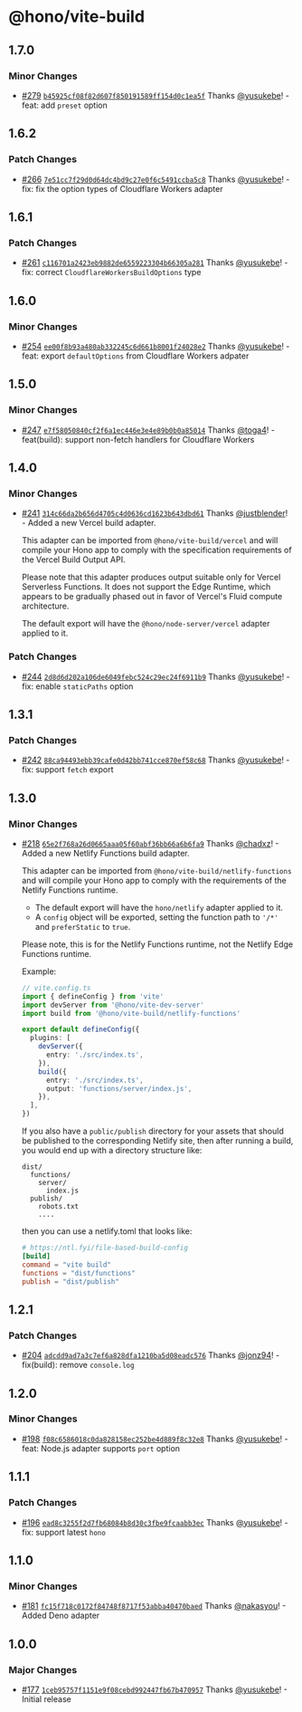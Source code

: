 # @hono/vite-build

## 1.7.0

### Minor Changes

- [#279](https://github.com/honojs/vite-plugins/pull/279) [`b45925cf08f82d607f850191589ff154d0c1ea5f`](https://github.com/honojs/vite-plugins/commit/b45925cf08f82d607f850191589ff154d0c1ea5f) Thanks [@yusukebe](https://github.com/yusukebe)! - feat: add `preset` option

## 1.6.2

### Patch Changes

- [#266](https://github.com/honojs/vite-plugins/pull/266) [`7e51cc7f29d0d64dc4bd9c27e0f6c5491ccba5c8`](https://github.com/honojs/vite-plugins/commit/7e51cc7f29d0d64dc4bd9c27e0f6c5491ccba5c8) Thanks [@yusukebe](https://github.com/yusukebe)! - fix: fix the option types of Cloudflare Workers adapter

## 1.6.1

### Patch Changes

- [#261](https://github.com/honojs/vite-plugins/pull/261) [`c116701a2423eb9882de6559223304b66305a281`](https://github.com/honojs/vite-plugins/commit/c116701a2423eb9882de6559223304b66305a281) Thanks [@yusukebe](https://github.com/yusukebe)! - fix: correct `CloudflareWorkersBuildOptions` type

## 1.6.0

### Minor Changes

- [#254](https://github.com/honojs/vite-plugins/pull/254) [`ee00f8b93a480ab332245c6d661b8001f24028e2`](https://github.com/honojs/vite-plugins/commit/ee00f8b93a480ab332245c6d661b8001f24028e2) Thanks [@yusukebe](https://github.com/yusukebe)! - feat: export `defaultOptions` from Cloudflare Workers adpater

## 1.5.0

### Minor Changes

- [#247](https://github.com/honojs/vite-plugins/pull/247) [`e7f58050840cf2f6a1ec446e3e4e89b0b0a85014`](https://github.com/honojs/vite-plugins/commit/e7f58050840cf2f6a1ec446e3e4e89b0b0a85014) Thanks [@toga4](https://github.com/toga4)! - feat(build): support non-fetch handlers for Cloudflare Workers

## 1.4.0

### Minor Changes

- [#241](https://github.com/honojs/vite-plugins/pull/241) [`314c66da2b656d4705c4d0636cd1623b643dbd61`](https://github.com/honojs/vite-plugins/commit/314c66da2b656d4705c4d0636cd1623b643dbd61) Thanks [@justblender](https://github.com/justblender)! - Added a new Vercel build adapter.

  This adapter can be imported from `@hono/vite-build/vercel` and will compile
  your Hono app to comply with the specification requirements of the Vercel Build Output API.

  Please note that this adapter produces output suitable only for Vercel Serverless Functions.
  It does not support the Edge Runtime, which appears to be gradually phased out in favor of Vercel's Fluid compute architecture.

  The default export will have the `@hono/node-server/vercel` adapter applied to it.

### Patch Changes

- [#244](https://github.com/honojs/vite-plugins/pull/244) [`2d8d6d202a106de6049febc524c29ec24f6911b9`](https://github.com/honojs/vite-plugins/commit/2d8d6d202a106de6049febc524c29ec24f6911b9) Thanks [@yusukebe](https://github.com/yusukebe)! - fix: enable `staticPaths` option

## 1.3.1

### Patch Changes

- [#242](https://github.com/honojs/vite-plugins/pull/242) [`88ca94493ebb39cafe0d42bb741cce870ef58c68`](https://github.com/honojs/vite-plugins/commit/88ca94493ebb39cafe0d42bb741cce870ef58c68) Thanks [@yusukebe](https://github.com/yusukebe)! - fix: support `fetch` export

## 1.3.0

### Minor Changes

- [#218](https://github.com/honojs/vite-plugins/pull/218) [`65e2f768a26d0665aaa05f60abf36bb66a6b6fa9`](https://github.com/honojs/vite-plugins/commit/65e2f768a26d0665aaa05f60abf36bb66a6b6fa9) Thanks [@chadxz](https://github.com/chadxz)! - Added a new Netlify Functions build adapter.

  This adapter can be imported from `@hono/vite-build/netlify-functions` and will
  compile your Hono app to comply with the requirements of the Netlify Functions
  runtime.

  - The default export will have the `hono/netlify` adapter applied to it.
  - A `config` object will be exported, setting the function path to `'/*'` and
    `preferStatic` to `true`.

  Please note, this is for the Netlify Functions runtime, not the Netlify Edge
  Functions runtime.

  Example:

  ```ts
  // vite.config.ts
  import { defineConfig } from 'vite'
  import devServer from '@hono/vite-dev-server'
  import build from '@hono/vite-build/netlify-functions'

  export default defineConfig({
    plugins: [
      devServer({
        entry: './src/index.ts',
      }),
      build({
        entry: './src/index.ts',
        output: 'functions/server/index.js',
      }),
    ],
  })
  ```

  If you also have a `public/publish` directory for your assets that should be
  published to the corresponding Netlify site, then after running a build, you
  would end up with a directory structure like:

  ```
  dist/
    functions/
      server/
        index.js
    publish/
      robots.txt
      ....
  ```

  then you can use a netlify.toml that looks like:

  ```toml
  # https://ntl.fyi/file-based-build-config
  [build]
  command = "vite build"
  functions = "dist/functions"
  publish = "dist/publish"
  ```

## 1.2.1

### Patch Changes

- [#204](https://github.com/honojs/vite-plugins/pull/204) [`adcdd9ad7a3c7ef6a828dfa1210ba5d08eadc576`](https://github.com/honojs/vite-plugins/commit/adcdd9ad7a3c7ef6a828dfa1210ba5d08eadc576) Thanks [@jonz94](https://github.com/jonz94)! - fix(build): remove `console.log`

## 1.2.0

### Minor Changes

- [#198](https://github.com/honojs/vite-plugins/pull/198) [`f08c6586018c0da828158ec252be4d889f8c32e8`](https://github.com/honojs/vite-plugins/commit/f08c6586018c0da828158ec252be4d889f8c32e8) Thanks [@yusukebe](https://github.com/yusukebe)! - feat: Node.js adapter supports `port` option

## 1.1.1

### Patch Changes

- [#196](https://github.com/honojs/vite-plugins/pull/196) [`ead8c3255f2d7fb68084b8d30c3fbe9fcaabb3ec`](https://github.com/honojs/vite-plugins/commit/ead8c3255f2d7fb68084b8d30c3fbe9fcaabb3ec) Thanks [@yusukebe](https://github.com/yusukebe)! - fix: support latest `hono`

## 1.1.0

### Minor Changes

- [#181](https://github.com/honojs/vite-plugins/pull/181) [`fc15f718c0172f84748f8717f53abba40470baed`](https://github.com/honojs/vite-plugins/commit/fc15f718c0172f84748f8717f53abba40470baed) Thanks [@nakasyou](https://github.com/nakasyou)! - Added Deno adapter

## 1.0.0

### Major Changes

- [#177](https://github.com/honojs/vite-plugins/pull/177) [`1ceb95757f1151e9f08cebd992447fb67b470957`](https://github.com/honojs/vite-plugins/commit/1ceb95757f1151e9f08cebd992447fb67b470957) Thanks [@yusukebe](https://github.com/yusukebe)! - Initial release
